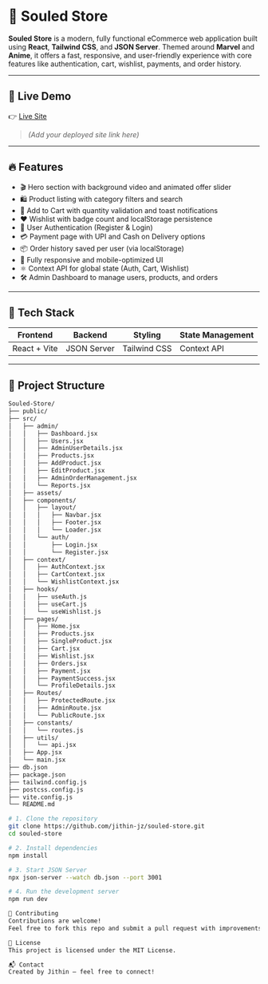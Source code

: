 # 🛒 Souled Store

**Souled Store** is a modern, fully functional eCommerce web application built using **React**, **Tailwind CSS**, and **JSON Server**. Themed around **Marvel** and **Anime**, it offers a fast, responsive, and user-friendly experience with core features like authentication, cart, wishlist, payments, and order history.

---

## 🚀 Live Demo

👉 [Live Site](#)  
> _(Add your deployed site link here)_

---

## 🔥 Features

- 🎬 Hero section with background video and animated offer slider  
- 🛍️ Product listing with category filters and search  
- 🛒 Add to Cart with quantity validation and toast notifications  
- ❤️ Wishlist with badge count and localStorage persistence  
- 🔐 User Authentication (Register & Login)  
- 💳 Payment page with UPI and Cash on Delivery options  
- 📦 Order history saved per user (via localStorage)  
- 📱 Fully responsive and mobile-optimized UI  
- ⚛️ Context API for global state (Auth, Cart, Wishlist)  
- 🛠️ Admin Dashboard to manage users, products, and orders  

---

## 🧱 Tech Stack

| Frontend     | Backend      | Styling       | State Management |
|--------------|--------------|---------------|------------------|
| React + Vite | JSON Server  | Tailwind CSS  | Context API      |

---

## 📁 Project Structure

```bash
Souled-Store/
├── public/
├── src/
│   ├── admin/
│   │   ├── Dashboard.jsx
│   │   ├── Users.jsx
│   │   ├── AdminUserDetails.jsx
│   │   ├── Products.jsx
│   │   ├── AddProduct.jsx
│   │   ├── EditProduct.jsx
│   │   ├── AdminOrderManagement.jsx
│   │   └── Reports.jsx
│   ├── assets/
│   ├── components/
│   │   ├── layout/
│   │   │   ├── Navbar.jsx
│   │   │   ├── Footer.jsx
│   │   │   └── Loader.jsx
│   │   └── auth/
│   │       ├── Login.jsx
│   │       └── Register.jsx
│   ├── context/
│   │   ├── AuthContext.jsx
│   │   ├── CartContext.jsx
│   │   └── WishlistContext.jsx
│   ├── hooks/
│   │   ├── useAuth.js
│   │   ├── useCart.js
│   │   └── useWishlist.js
│   ├── pages/
│   │   ├── Home.jsx
│   │   ├── Products.jsx
│   │   ├── SingleProduct.jsx
│   │   ├── Cart.jsx
│   │   ├── Wishlist.jsx
│   │   ├── Orders.jsx
│   │   ├── Payment.jsx
│   │   ├── PaymentSuccess.jsx
│   │   └── ProfileDetails.jsx
│   ├── Routes/
│   │   ├── ProtectedRoute.jsx
│   │   ├── AdminRoute.jsx
│   │   └── PublicRoute.jsx
│   ├── constants/
│   │   └── routes.js
│   ├── utils/
│   │   └── api.jsx
│   ├── App.jsx
│   └── main.jsx
├── db.json
├── package.json
├── tailwind.config.js
├── postcss.config.js
├── vite.config.js
└── README.md

# 1. Clone the repository
git clone https://github.com/jithin-jz/souled-store.git
cd souled-store

# 2. Install dependencies
npm install

# 3. Start JSON Server
npx json-server --watch db.json --port 3001

# 4. Run the development server
npm run dev

🤝 Contributing
Contributions are welcome!
Feel free to fork this repo and submit a pull request with improvements or bug fixes.

📄 License
This project is licensed under the MIT License.

📬 Contact
Created by Jithin — feel free to connect!

